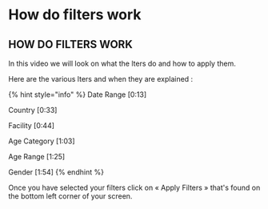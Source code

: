 # How do filters work

## **HOW DO FILTERS WORK**

In this video we will look on what the lters do and how to apply them.

Here are the various lters and when they are explained :

{% hint style="info" %}
Date Range \[0:13]&#x20;

Country \[0:33]&#x20;

Facility \[0:44]&#x20;

Age Category \[1:03]&#x20;

Age Range \[1:25]&#x20;

Gender \[1:54]
{% endhint %}

Once you have selected your filters click on «  Apply Filters  » that's found on the bottom left corner of your screen.
